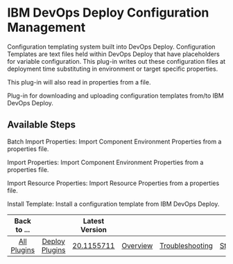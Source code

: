 
# IBM DevOps Deploy Configuration Management

Configuration templating system built into DevOps Deploy. Configuration Templates are text files held within DevOps Deploy that have placeholders for variable configuration. This plug-in writes out these configuration files at deployment time substituting in environment or target specific properties.

This plug-in will also read in properties from a file.

Plug-in for downloading and uploading configuration templates from/to IBM DevOps Deploy.


## Available Steps

Batch Import Properties: Import Component Environment Properties from a properties file.

Import Properties: Import Component Environment Properties from a properties file.

Import Resource Properties: Import Resource Properties from a properties file.

Install Template: Install a configuration template from IBM DevOps Deploy.



|Back to ...||Latest Version|||||
| :---: | :---: | :---: | :---: | :---: | :---: | :---: |
|[All Plugins](../../index.md)|[Deploy Plugins](../README.md)|[20.1155711](https://raw.githubusercontent.com/UrbanCode/IBM-UCD-PLUGINS/main/files/uDeployConfigManagement/ucd-uDeployConfigManagement-20.1155711.zip)|[Overview](overview.md)|[Troubleshooting](troubleshooting.md)|[Steps](steps.md)|[Downloads](downloads.md)|
